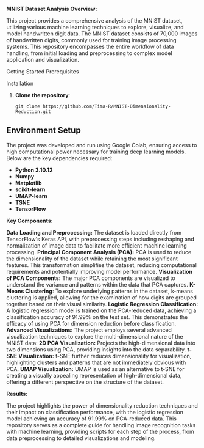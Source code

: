 **MNIST Dataset Analysis Overview:**

This project provides a comprehensive analysis of the MNIST dataset, utilizing various machine learning techniques to explore, visualize, and model handwritten digit data. The MNIST dataset consists of 70,000 images of handwritten digits, commonly used for training image processing systems. This repository encompasses the entire workflow of data handling, from initial loading and preprocessing to complex model application and visualization.

Getting Started
Prerequisites

Installation
1. **Clone the repository**:
    ```
    git clone https://github.com/Tima-R/MNIST-Dimensionality-Reduction.git
    ```
## Environment Setup
The project was developed and run using Google Colab, ensuring access to high computational power necessary for training deep learning models. Below are the key dependencies required:

- **Python 3.10.12**
- **Numpy**
- **Matplotlib**
- **scikit-learn**
- **UMAP-learn**
- **TSNE** 
- **TensorFlow**

**Key Components:**

**Data Loading and Preprocessing:** The dataset is loaded directly from TensorFlow's Keras API, with preprocessing steps including reshaping and normalization of image data to facilitate more efficient machine learning processing.
**Principal Component Analysis (PCA):** PCA is used to reduce the dimensionality of the dataset while retaining the most significant features. This transformation simplifies the dataset, reducing computational requirements and potentially improving model performance.
**Visualization of PCA Components:** The major PCA components are visualized to understand the variance and patterns within the data that PCA captures.
**K-Means Clustering**: To explore underlying patterns in the dataset, k-means clustering is applied, allowing for the examination of how digits are grouped together based on their visual similarity.
**Logistic Regression Classification:** A logistic regression model is trained on the PCA-reduced data, achieving a classification accuracy of 91.99% on the test set. This demonstrates the efficacy of using PCA for dimension reduction before classification.
**Advanced Visualizations:** The project employs several advanced visualization techniques to explore the multi-dimensional nature of the MNIST data:
**2D PCA Visualization:** Projects the high-dimensional data into two dimensions using PCA, providing insights into the data separability.
**t-SNE Visualization:** t-SNE further reduces dimensionality for visualization, highlighting clusters and patterns that are not immediately obvious with PCA.
**UMAP Visualization:** UMAP is used as an alternative to t-SNE for creating a visually appealing representation of high-dimensional data, offering a different perspective on the structure of the dataset.

**Results:**

The project highlights the power of dimensionality reduction techniques and their impact on classification performance, with the logistic regression model achieving an accuracy of 91.99% on PCA-reduced data.
This repository serves as a complete guide for handling image recognition tasks with machine learning, providing scripts for each step of the process, from data preprocessing to detailed visualizations and modeling.

